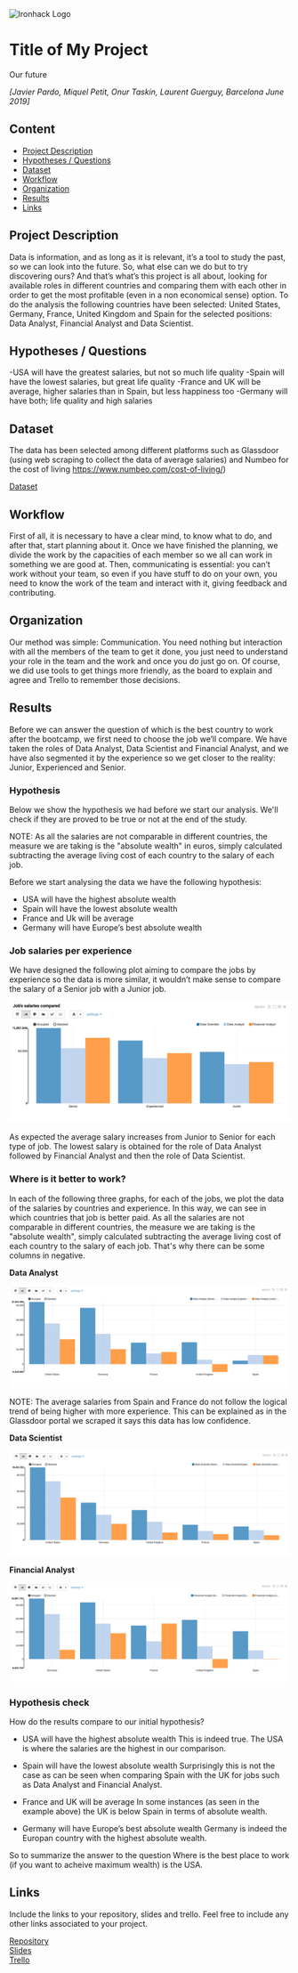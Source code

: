﻿<img src="https://bit.ly/2VnXWr2" alt="Ironhack Logo" width="100"/>

# Title of My Project
Our future

*[Javier Pardo, Miquel Petit, Onur Taskin, Laurent Guerguy, Barcelona June 2019]*

## Content
- [Project Description](#project-description)
- [Hypotheses / Questions](#hypotheses-/-questions)
- [Dataset](#dataset)
- [Workflow](#workflow)
- [Organization](#organization)
- [Results](#results)
- [Links](#links)

<a name="project-description"></a>

## Project Description
Data is information, and as long as it is relevant, it’s a tool to study the past, so we can look into the future. So, what else can we do but to try discovering ours? And that’s what’s this project is all about, looking for available roles in different countries and comparing them with each other in order to get the most profitable (even in a non economical sense) option.
To do the analysis the following countries have been selected: United States, Germany, France, United Kingdom and Spain for the selected positions: Data Analyst, Financial Analyst and Data Scientist.

<a name="hypotheses-/-questions"></a>

## Hypotheses / Questions
-USA will have the greatest salaries, but not so much life quality
-Spain will have the lowest salaries, but great life quality
-France and UK will be average, higher salaries than in Spain, but less happiness too
-Germany will have both; life quality and high salaries

<a name="dataset"></a>

## Dataset
The data has been selected among different platforms such as Glassdoor (using web scraping to collect the data of average salaries) and Numbeo for the cost of living https://www.numbeo.com/cost-of-living/)

[Dataset]() 

<a name="workflow"></a>

## Workflow
First of all, it is necessary to have a clear mind, to know what to do, and after that, start planning about it. 
Once we have finished the planning, we divide the work by the capacities of each member so we all can work in something we are good at. 
Then, communicating is essential: you can’t work without your team, so even if you have stuff to do on your own, you need to know the work of the team and interact with it, giving feedback and contributing.

<a name="organization"></a>

## Organization
Our method was simple: Communication. You need nothing but interaction with all the members of the team to get it done, you just need to understand your role in the team and the work and once you do just go on. 
Of course, we did use tools to get things more friendly, as the board to explain and agree and Trello to remember those decisions.

<a name="results"></a>

## Results

Before we can answer the question of which is the best country to work after the bootcamp, we first need to choose the job we’ll compare. We have taken the roles of Data Analyst, Data Scientist and Financial Analyst, and we have also segmented it by the experience so we get closer to the reality: Junior, Experienced and Senior.

### Hypothesis
Below we show the hypothesis we had before we start our analysis. We'll check if they are proved to be true or not at the end of the study.

NOTE: As all the salaries are not comparable in different countries, the measure we are taking is the "absolute wealth" in euros, simply calculated subtracting the average living cost of each country to the salary of each job.

Before we start analysing the data we have the following hypothesis:
- USA will have the highest absolute wealth
- Spain will have the lowest absolute wealth
- France and Uk will be average
- Germany will have Europe’s best absolute wealth


### Job salaries per experience
We have designed the following plot aiming to compare the jobs by experience so the data is more similar, it wouldn’t make sense to compare the salary of a Senior job with a Junior job.

![salaries_experience_jobtype](images/salaries_experience_jobtype.png "Salaries per type of job and experience")

As expected the average salary increases from Junior to Senior for each type of job.
The lowest salary is obtained for the role of Data Analyst followed by Financial Analyst and then the role of Data Scientist.

### Where is it better to work?
In each of the following three graphs, for each of the jobs, we plot the data of the salaries by countries and experience. 
In this way, we can see in which countries that job is better paid. 
As all the salaries are not comparable in different countries, the measure we are taking is the "absolute wealth", simply calculated subtracting the average living cost of each country to the salary of each job. That's why there can be some columns in negative.

**Data Analyst**

![salaries_data_analyst_countries](images/salaries_data_analyst_countries.png "Salaries for Data Analyst by country")

NOTE: The average salaries from Spain and France do not follow the logical trend of being higher with more experience. This can be explained as in the Glassdoor portal we scraped it says this data has low confidence. 

**Data Scientist**

![salaries_data_scientist_countries](images/salaries_data_scientist_countries.png "Salaries for Data Scientist by country")


**Financial Analyst**

![salaries_financial_analyst_countries](images/salaries_financial_analyst_countries.png "Salaries for Financial Analyst by country")


### Hypothesis check
How do the results compare to our initial hypothesis?
- USA will have the highest absolute wealth
This is indeed true. The USA is where the salaries are the highest in our comparison.

- Spain will have the lowest absolute wealth
Surprisingly this is not the case as can be seen when comparing Spain with the UK for jobs such as Data Analyst and Financial Analyst.

- France and UK will be average
In some instances (as seen in the example above) the UK is below Spain in terms of absolute wealth.

- Germany will have Europe’s best absolute wealth
Germany is indeed the Europan country with the highest absolute wealth.

So to summarize the answer to the question Where is the best place to work (if you want to acheive maximum wealth) is the USA.

<a name="links"></a>

## Links
Include the links to your repository, slides and trello. Feel free to include any other links associated to your project. 

[Repository](https://github.com/laurent-guerguy/Project-Week-3-Data-Thieves)  
[Slides](https://docs.google.com/presentation/d/1m0xFWtrLkFqyTV18vBOaCVWPSI2eD1FRu4USx9TKgEU/edit#slide=id.g5d807e7d24_0_398)  
[Trello](https://trello.com/b/TMKJQqPc/project-3-data-thieves)  
